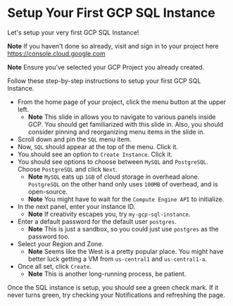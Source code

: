 # Setup Your First GCP SQL Instance
Let's setup your very first GCP SQL Instance!

**Note**
If you haven't done so already, visit and sign in to your project here https://console.cloud.google.com

**Note**
Ensure you've selected your GCP Project you already created.

Follow these step-by-step instructions to setup your first GCP SQL Instance.

- From the home page of your project, click the menu button at the upper left.
  - **Note** This slide in allows you to navigate to various panels inside
GCP.  You should get familiarized with this slide in.  Also, you should consider
pinning and reorganizing menu items in the slide in.
- Scroll down and pin the `SQL` menu item.
- Now, `SQL` should appear at the top of the menu.  Click it.
- You should see an option to `Create Instance`.  Click it.
- You should see options to choose between `MySQL` and `PostgreSQL`.  Choose `PostgreSQL`
and click `Next`.
  - **Note** `MySQL` eats up `1GB` of cloud storage in overhead alone. `PostgreSQL` on the
    other hand only uses `100MB` of overhead, and is open-source.
  - **Note** You might have to wait for the `Compute Engine API` to initialize.
- In the next panel, enter your instance ID.
  - **Note** If creativity escapes you, try `my-gcp-sql-instance`.
- Enter a default password for the default user `postgres`.
  - **Note** This is just a sandbox, so you could just use `postgres` as the password too.
- Select your Region and Zone.
  - **Note** Seems like the West is a pretty popular place.  You might have better
    luck getting a VM from `us-central1` and `us-central1-a`.
- Once all set, click `Create`.
  - **Note** This is another long-running process, be patient.

Once the SQL instance is setup, you should see a green check mark.  If it
never turns green, try checking your Notifications and refreshing the page.
